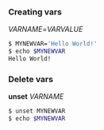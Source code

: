 ### Creating vars

_VARNAME_=_VARVALUE_

```sh
$ MYNEWVAR='Hello World!'
$ echo $MYNEWVAR
Hello World!
```

### Delete vars

**unset** _VARNAME_

```sh
$ unset MYNEWVAR
$ echo $MYNEWVAR

```
